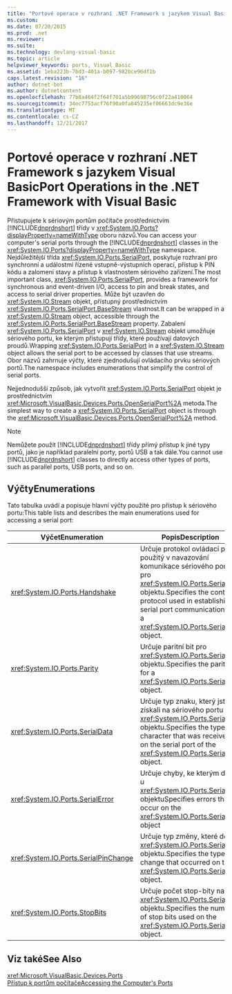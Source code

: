 ```yaml
---
title: "Portové operace v rozhraní .NET Framework s jazykem Visual Basic"
ms.custom: 
ms.date: 07/20/2015
ms.prod: .net
ms.reviewer: 
ms.suite: 
ms.technology: devlang-visual-basic
ms.topic: article
helpviewer_keywords: ports, Visual Basic
ms.assetid: 1eba223b-7bd3-401a-b097-982bce96df1b
caps.latest.revision: "16"
author: dotnet-bot
ms.author: dotnetcontent
ms.openlocfilehash: 77b8a464f2f64f701a5b99690756c0f22a410064
ms.sourcegitcommit: 34ec7753acf76f90a0fa845235ef06663dc9e36e
ms.translationtype: MT
ms.contentlocale: cs-CZ
ms.lasthandoff: 12/21/2017
---
```

# <a name="port-operations-in-the-net-framework-with-visual-basic"></a><span data-ttu-id="ceece-102">Portové operace v rozhraní .NET Framework s jazykem Visual Basic</span><span class="sxs-lookup"><span data-stu-id="ceece-102">Port Operations in the .NET Framework with Visual Basic</span></span>
<span data-ttu-id="ceece-103">Přistupujete k sériovým portům počítače prostřednictvím [!INCLUDE[dnprdnshort](~/includes/dnprdnshort-md.md)] třídy v <xref:System.IO.Ports?displayProperty=nameWithType> oboru názvů.</span><span class="sxs-lookup"><span data-stu-id="ceece-103">You can access your computer's serial ports through the [!INCLUDE[dnprdnshort](~/includes/dnprdnshort-md.md)] classes in the <xref:System.IO.Ports?displayProperty=nameWithType> namespace.</span></span> <span data-ttu-id="ceece-104">Nejdůležitější třída <xref:System.IO.Ports.SerialPort>, poskytuje rozhraní pro synchronní a událostmi řízené vstupně-výstupních operací, přístup k PIN kódu a zalomení stavy a přístup k vlastnostem sériového zařízení.</span><span class="sxs-lookup"><span data-stu-id="ceece-104">The most important class, <xref:System.IO.Ports.SerialPort>, provides a framework for synchronous and event-driven I/O, access to pin and break states, and access to serial driver properties.</span></span> <span data-ttu-id="ceece-105">Může být uzavřen do <xref:System.IO.Stream> objekt, přístupný prostřednictvím <xref:System.IO.Ports.SerialPort.BaseStream> vlastnost.</span><span class="sxs-lookup"><span data-stu-id="ceece-105">It can be wrapped in a <xref:System.IO.Stream> object, accessible through the <xref:System.IO.Ports.SerialPort.BaseStream> property.</span></span> <span data-ttu-id="ceece-106">Zabalení <xref:System.IO.Ports.SerialPort> v <xref:System.IO.Stream> objekt umožňuje sériového portu, ke kterým přistupují třídy, které používají datových proudů.</span><span class="sxs-lookup"><span data-stu-id="ceece-106">Wrapping <xref:System.IO.Ports.SerialPort> in a <xref:System.IO.Stream> object allows the serial port to be accessed by classes that use streams.</span></span> <span data-ttu-id="ceece-107">Obor názvů zahrnuje výčty, které zjednodušují ovládacího prvku sériových portů.</span><span class="sxs-lookup"><span data-stu-id="ceece-107">The namespace includes enumerations that simplify the control of serial ports.</span></span>  
  
 <span data-ttu-id="ceece-108">Nejjednodušší způsob, jak vytvořit <xref:System.IO.Ports.SerialPort> objekt je prostřednictvím <xref:Microsoft.VisualBasic.Devices.Ports.OpenSerialPort%2A> metoda.</span><span class="sxs-lookup"><span data-stu-id="ceece-108">The simplest way to create a <xref:System.IO.Ports.SerialPort> object is through the <xref:Microsoft.VisualBasic.Devices.Ports.OpenSerialPort%2A> method.</span></span>  
  
> [!NOTE]
>  <span data-ttu-id="ceece-109">Nemůžete použít [!INCLUDE[dnprdnshort](~/includes/dnprdnshort-md.md)] třídy přímý přístup k jiné typy portů, jako je například paralelní porty, portů USB a tak dále.</span><span class="sxs-lookup"><span data-stu-id="ceece-109">You cannot use [!INCLUDE[dnprdnshort](~/includes/dnprdnshort-md.md)] classes to directly access other types of ports, such as parallel ports, USB ports, and so on.</span></span>  
  
## <a name="enumerations"></a><span data-ttu-id="ceece-110">Výčty</span><span class="sxs-lookup"><span data-stu-id="ceece-110">Enumerations</span></span>  
 <span data-ttu-id="ceece-111">Tato tabulka uvádí a popisuje hlavní výčty použité pro přístup k sériového portu:</span><span class="sxs-lookup"><span data-stu-id="ceece-111">This table lists and describes the main enumerations used for accessing a serial port:</span></span>  
  
|<span data-ttu-id="ceece-112">Výčet</span><span class="sxs-lookup"><span data-stu-id="ceece-112">Enumeration</span></span>|<span data-ttu-id="ceece-113">Popis</span><span class="sxs-lookup"><span data-stu-id="ceece-113">Description</span></span>|  
|---|---|   
|<xref:System.IO.Ports.Handshake>|<span data-ttu-id="ceece-114">Určuje protokol ovládací prvek použitý v navazování komunikace sériového portu pro <xref:System.IO.Ports.SerialPort> objektu.</span><span class="sxs-lookup"><span data-stu-id="ceece-114">Specifies the control protocol used in establishing a serial port communication for a <xref:System.IO.Ports.SerialPort> object.</span></span>|  
|<xref:System.IO.Ports.Parity>|<span data-ttu-id="ceece-115">Určuje paritní bit pro <xref:System.IO.Ports.SerialPort> objektu.</span><span class="sxs-lookup"><span data-stu-id="ceece-115">Specifies the parity bit for a <xref:System.IO.Ports.SerialPort> object.</span></span>|  
|<xref:System.IO.Ports.SerialData>|<span data-ttu-id="ceece-116">Určuje typ znaku, který jste získali na sériového portu <xref:System.IO.Ports.SerialPort> objektu.</span><span class="sxs-lookup"><span data-stu-id="ceece-116">Specifies the type of character that was received on the serial port of the <xref:System.IO.Ports.SerialPort> object.</span></span>|  
|<xref:System.IO.Ports.SerialError>|<span data-ttu-id="ceece-117">Určuje chyby, ke kterým došlo u <xref:System.IO.Ports.SerialPort> objektu</span><span class="sxs-lookup"><span data-stu-id="ceece-117">Specifies errors that occur on the <xref:System.IO.Ports.SerialPort> object</span></span>|  
|<xref:System.IO.Ports.SerialPinChange>|<span data-ttu-id="ceece-118">Určuje typ změny, které došlo <xref:System.IO.Ports.SerialPort> objektu.</span><span class="sxs-lookup"><span data-stu-id="ceece-118">Specifies the type of change that occurred on the <xref:System.IO.Ports.SerialPort> object.</span></span>|  
|<xref:System.IO.Ports.StopBits>|<span data-ttu-id="ceece-119">Určuje počet stop-bity na <xref:System.IO.Ports.SerialPort> objektu.</span><span class="sxs-lookup"><span data-stu-id="ceece-119">Specifies the number of stop bits used on the <xref:System.IO.Ports.SerialPort> object.</span></span>|  
  
## <a name="see-also"></a><span data-ttu-id="ceece-120">Viz také</span><span class="sxs-lookup"><span data-stu-id="ceece-120">See Also</span></span>  
 <xref:Microsoft.VisualBasic.Devices.Ports>  
 [<span data-ttu-id="ceece-121">Přístup k portům počítače</span><span class="sxs-lookup"><span data-stu-id="ceece-121">Accessing the Computer's Ports</span></span>](../../../../visual-basic/developing-apps/programming/computer-resources/accessing-the-computer-s-ports.md)

